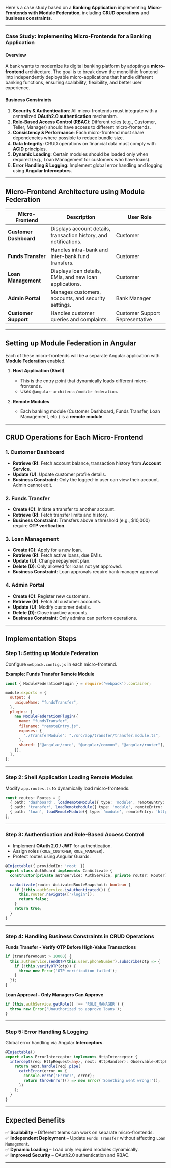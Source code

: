 Here's a case study based on a **Banking Application** implementing **Micro-Frontends with Module Federation**, including **CRUD operations** and **business constraints**.

---

### **Case Study: Implementing Micro-Frontends for a Banking Application**

#### **Overview**
A bank wants to modernize its digital banking platform by adopting a **micro-frontend** architecture. The goal is to break down the monolithic frontend into independently deployable micro-applications that handle different banking functions, ensuring scalability, flexibility, and better user experience.

#### **Business Constraints**
1. **Security & Authentication**: All micro-frontends must integrate with a centralized **OAuth2.0 authentication** mechanism.
2. **Role-Based Access Control (RBAC)**: Different roles (e.g., Customer, Teller, Manager) should have access to different micro-frontends.
3. **Consistency & Performance**: Each micro-frontend must share dependencies where possible to reduce bundle size.
4. **Data Integrity**: CRUD operations on financial data must comply with **ACID** principles.
5. **Dynamic Loading**: Certain modules should be loaded only when required (e.g., Loan Management for customers who have loans).
6. **Error Handling & Logging**: Implement global error handling and logging using **Angular Interceptors**.

---

## **Micro-Frontend Architecture using Module Federation**

| **Micro-Frontend**  | **Description** | **User Role** |
|---------------------|----------------|--------------|
| **Customer Dashboard** | Displays account details, transaction history, and notifications. | Customer |
| **Funds Transfer** | Handles intra-bank and inter-bank fund transfers. | Customer |
| **Loan Management** | Displays loan details, EMIs, and new loan applications. | Customer |
| **Admin Portal** | Manages customers, accounts, and security settings. | Bank Manager |
| **Customer Support** | Handles customer queries and complaints. | Customer Support Representative |

---

## **Setting up Module Federation in Angular**
Each of these micro-frontends will be a separate Angular application with **Module Federation** enabled.

1. **Host Application (Shell)**
   - This is the entry point that dynamically loads different micro-frontends.
   - Uses `@angular-architects/module-federation`.

2. **Remote Modules**
   - Each banking module (Customer Dashboard, Funds Transfer, Loan Management, etc.) is a **remote module**.

---

## **CRUD Operations for Each Micro-Frontend**
### **1. Customer Dashboard**
- **Retrieve (R)**: Fetch account balance, transaction history from **Account Service**.
- **Update (U)**: Update customer profile details.
- **Business Constraint**: Only the logged-in user can view their account. Admin cannot edit.

### **2. Funds Transfer**
- **Create (C)**: Initiate a transfer to another account.
- **Retrieve (R)**: Fetch transfer limits and history.
- **Business Constraint**: Transfers above a threshold (e.g., $10,000) require **OTP verification**.

### **3. Loan Management**
- **Create (C)**: Apply for a new loan.
- **Retrieve (R)**: Fetch active loans, due EMIs.
- **Update (U)**: Change repayment plan.
- **Delete (D)**: Only allowed for loans not yet approved.
- **Business Constraint**: Loan approvals require bank manager approval.

### **4. Admin Portal**
- **Create (C)**: Register new customers.
- **Retrieve (R)**: Fetch all customer accounts.
- **Update (U)**: Modify customer details.
- **Delete (D)**: Close inactive accounts.
- **Business Constraint**: Only admins can perform operations.

---

## **Implementation Steps**
### **Step 1: Setting up Module Federation**
Configure `webpack.config.js` in each micro-frontend.

**Example: Funds Transfer Remote Module**
```javascript
const { ModuleFederationPlugin } = require('webpack').container;

module.exports = {
  output: {
    uniqueName: "fundsTransfer",
  },
  plugins: [
    new ModuleFederationPlugin({
      name: "fundsTransfer",
      filename: "remoteEntry.js",
      exposes: {
        "./TransferModule": "./src/app/transfer/transfer.module.ts",
      },
      shared: ["@angular/core", "@angular/common", "@angular/router"],
    }),
  ],
};
```

---

### **Step 2: Shell Application Loading Remote Modules**
Modify `app.routes.ts` to dynamically load micro-frontends.

```typescript
const routes: Routes = [
  { path: 'dashboard', loadRemoteModule({ type: 'module', remoteEntry: 'http://localhost:4201/remoteEntry.js', exposedModule: './DashboardModule' }).then(m => m.DashboardModule) },
  { path: 'transfer', loadRemoteModule({ type: 'module', remoteEntry: 'http://localhost:4202/remoteEntry.js', exposedModule: './TransferModule' }).then(m => m.TransferModule) },
  { path: 'loan', loadRemoteModule({ type: 'module', remoteEntry: 'http://localhost:4203/remoteEntry.js', exposedModule: './LoanModule' }).then(m => m.LoanModule) },
];
```

---

### **Step 3: Authentication and Role-Based Access Control**
- Implement **OAuth 2.0 / JWT** for authentication.
- Assign roles (`ROLE_CUSTOMER`, `ROLE_MANAGER`).
- Protect routes using Angular Guards.

```typescript
@Injectable({ providedIn: 'root' })
export class AuthGuard implements CanActivate {
  constructor(private authService: AuthService, private router: Router) {}
  
  canActivate(route: ActivatedRouteSnapshot): boolean {
    if (!this.authService.isAuthenticated()) {
      this.router.navigate(['/login']);
      return false;
    }
    return true;
  }
}
```

---

### **Step 4: Handling Business Constraints in CRUD Operations**
**Funds Transfer - Verify OTP Before High-Value Transactions**
```typescript
if (transferAmount > 10000) {
  this.authService.sendOTP(this.user.phoneNumber).subscribe(otp => {
    if (!this.verifyOTP(otp)) {
      throw new Error('OTP verification failed');
    }
  });
}
```

**Loan Approval - Only Managers Can Approve**
```typescript
if (this.authService.getRole() !== 'ROLE_MANAGER') {
  throw new Error('Unauthorized to approve loans');
}
```

---

### **Step 5: Error Handling & Logging**
Global error handling via Angular **Interceptors**.

```typescript
@Injectable()
export class ErrorInterceptor implements HttpInterceptor {
  intercept(req: HttpRequest<any>, next: HttpHandler): Observable<HttpEvent<any>> {
    return next.handle(req).pipe(
      catchError(error => {
        console.error('Error:', error);
        return throwError(() => new Error('Something went wrong!'));
      })
    );
  }
}
```

---

## **Expected Benefits**
✅ **Scalability** – Different teams can work on separate micro-frontends.  
✅ **Independent Deployment** – Update `Funds Transfer` without affecting `Loan Management`.  
✅ **Dynamic Loading** – Load only required modules dynamically.  
✅ **Improved Security** – OAuth2.0 authentication and RBAC.  

---


